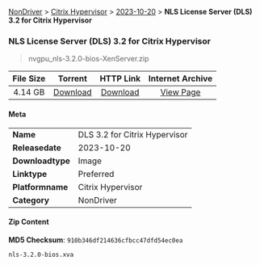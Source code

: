 
[NonDriver](/README.md)  >  [Citrix Hypervisor](/index/NonDriver/Citrix_Hypervisor.md)  >  [2023-10-20](/index/NonDriver/Citrix_Hypervisor/2023-10-20.md)  >  **NLS License Server (DLS) 3.2 for Citrix Hypervisor**


###    NLS License Server (DLS) 3.2 for Citrix Hypervisor

> nvgpu_nls-3.2.0-bios-XenServer.zip   


| **File Size** | **Torrent**  | **HTTP Link** | **Internet Archive** |
|:-------------:|:------------:|:-------------:|:--------------------:|
| 4.14 GB |  [Download](https://archive.org/download/nvgpu_nls-3.2.0-bios-XenServer.zip/nvgpu_nls-3.2.0-bios-XenServer.zip_archive.torrent)       | [Download](https://archive.org/compress/nvgpu_nls-3.2.0-bios-XenServer.zip) | [View Page](https://archive.org/details/nvgpu_nls-3.2.0-bios-XenServer.zip)       |

#### Meta

<table>
<tr><td><strong>Name</strong></td><td>DLS 3.2 for Citrix Hypervisor</td></tr>
<tr><td><strong>Releasedate</strong></td><td>2023-10-20</td></tr>
<tr><td><strong>Downloadtype</strong></td><td>Image</td></tr>
<tr><td><strong>Linktype</strong></td><td>Preferred</td></tr>
<tr><td><strong>Platformname</strong></td><td>Citrix Hypervisor</td></tr>
<tr><td><strong>Category</strong></td><td>NonDriver</td></tr>
</table>

#### Zip Content

**MD5 Checksum**: `910b346df214636cfbcc47dfd54ec0ea`

```text
nls-3.2.0-bios.xva
```